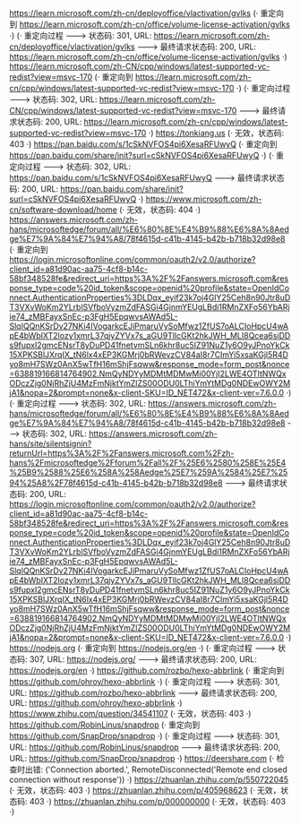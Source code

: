https://learn.microsoft.com/zh-cn/deployoffice/vlactivation/gvlks (· 重定向到 https://learn.microsoft.com/zh-cn/office/volume-license-activation/gvlks ·)
(· 重定向过程 ---> 状态码: 301, URL: https://learn.microsoft.com/zh-cn/deployoffice/vlactivation/gvlks ---> 最终请求状态码: 200, URL: https://learn.microsoft.com/zh-cn/office/volume-license-activation/gvlks ·)
https://learn.microsoft.com/zh-CN/cpp/windows/latest-supported-vc-redist?view=msvc-170 (· 重定向到 https://learn.microsoft.com/zh-cn/cpp/windows/latest-supported-vc-redist?view=msvc-170 ·)
(· 重定向过程 ---> 状态码: 302, URL: https://learn.microsoft.com/zh-CN/cpp/windows/latest-supported-vc-redist?view=msvc-170 ---> 最终请求状态码: 200, URL: https://learn.microsoft.com/zh-cn/cpp/windows/latest-supported-vc-redist?view=msvc-170 ·)
https://tonkiang.us (· 无效，状态码: 403 ·)
https://pan.baidu.com/s/1cSkNVFOS4pi6XesaRFUwyQ (· 重定向到 https://pan.baidu.com/share/init?surl=cSkNVFOS4pi6XesaRFUwyQ ·)
(· 重定向过程 ---> 状态码: 302, URL: https://pan.baidu.com/s/1cSkNVFOS4pi6XesaRFUwyQ ---> 最终请求状态码: 200, URL: https://pan.baidu.com/share/init?surl=cSkNVFOS4pi6XesaRFUwyQ ·)
https://www.microsoft.com/zh-cn/software-download/home (· 无效，状态码: 404 ·)
https://answers.microsoft.com/zh-hans/microsoftedge/forum/all/%E6%80%8E%E4%B9%88%E6%8A%8Aedge%E7%9A%84%E7%94%A8/78f4615d-c41b-4145-b42b-b718b32d98e8 (· 重定向到 https://login.microsoftonline.com/common/oauth2/v2.0/authorize?client_id=a81d90ac-aa75-4cf8-b14c-58bf348528fe&redirect_uri=https%3A%2F%2Fanswers.microsoft.com&response_type=code%20id_token&scope=openid%20profile&state=OpenIdConnect.AuthenticationProperties%3DLDqx_eyif23k7oj4GlY25Ceh8n90Jtr8uDT3VXvWoKm2YLrblSVfboVyzmZdFASGi4GjnmYEUgLBdi1RMnZXFo56YbARjie74_zMBFayxSnEc-p3FgH5EpqwvsAWAd5L-SlqIQQnKSrDv27NKi4IVogarkcEJiPmaruVySoMfwz1ZfUS7oALCIoHpcU4wApE4bWbIXT2lozy1xmrL37qjyZYVx7s_aGU9TllcGKt2hkJWH_MLI8Qcea6siDDs9fupxI2gmcENsrT8yDuPD41fnetvmSLn6khr8uc5IZ91NuZ1y6O9yJPnoYkCk15XPKSBlJXrqIX_tN6lx4xEP3KGMrj0bRWevzCV84aI8r7CImYi5xsaKGjl5R4Dyo8mH7SWz0AnX5wTfH16mShjFsqww&response_mode=form_post&nonce=638819166814764902.NmQyNDYyMDMtMDMwMi00YjI2LWE4OTItNWQxODczZjg0NjRhZjU4MzFmNjktYmZlZS00ODU0LThiYmYtMDg0NDEwOWY2MjA1&nopa=2&prompt=none&x-client-SKU=ID_NET472&x-client-ver=7.6.0.0 ·)
(· 重定向过程 ---> 状态码: 302, URL: https://answers.microsoft.com/zh-hans/microsoftedge/forum/all/%E6%80%8E%E4%B9%88%E6%8A%8Aedge%E7%9A%84%E7%94%A8/78f4615d-c41b-4145-b42b-b718b32d98e8 ---> 状态码: 302, URL: https://answers.microsoft.com/zh-hans/site/silentsignin?returnUrl=https%3A%2F%2Fanswers.microsoft.com%2Fzh-hans%2Fmicrosoftedge%2Fforum%2Fall%2F%25E6%2580%258E%25E4%25B9%2588%25E6%258A%258Aedge%25E7%259A%2584%25E7%2594%25A8%2F78f4615d-c41b-4145-b42b-b718b32d98e8 ---> 最终请求状态码: 200, URL: https://login.microsoftonline.com/common/oauth2/v2.0/authorize?client_id=a81d90ac-aa75-4cf8-b14c-58bf348528fe&redirect_uri=https%3A%2F%2Fanswers.microsoft.com&response_type=code%20id_token&scope=openid%20profile&state=OpenIdConnect.AuthenticationProperties%3DLDqx_eyif23k7oj4GlY25Ceh8n90Jtr8uDT3VXvWoKm2YLrblSVfboVyzmZdFASGi4GjnmYEUgLBdi1RMnZXFo56YbARjie74_zMBFayxSnEc-p3FgH5EpqwvsAWAd5L-SlqIQQnKSrDv27NKi4IVogarkcEJiPmaruVySoMfwz1ZfUS7oALCIoHpcU4wApE4bWbIXT2lozy1xmrL37qjyZYVx7s_aGU9TllcGKt2hkJWH_MLI8Qcea6siDDs9fupxI2gmcENsrT8yDuPD41fnetvmSLn6khr8uc5IZ91NuZ1y6O9yJPnoYkCk15XPKSBlJXrqIX_tN6lx4xEP3KGMrj0bRWevzCV84aI8r7CImYi5xsaKGjl5R4Dyo8mH7SWz0AnX5wTfH16mShjFsqww&response_mode=form_post&nonce=638819166814764902.NmQyNDYyMDMtMDMwMi00YjI2LWE4OTItNWQxODczZjg0NjRhZjU4MzFmNjktYmZlZS00ODU0LThiYmYtMDg0NDEwOWY2MjA1&nopa=2&prompt=none&x-client-SKU=ID_NET472&x-client-ver=7.6.0.0 ·)
https://nodejs.org (· 重定向到 https://nodejs.org/en ·)
(· 重定向过程 ---> 状态码: 307, URL: https://nodejs.org/ ---> 最终请求状态码: 200, URL: https://nodejs.org/en ·)
https://github.com/rozbo/hexo-abbrlink (· 重定向到 https://github.com/ohroy/hexo-abbrlink ·)
(· 重定向过程 ---> 状态码: 301, URL: https://github.com/rozbo/hexo-abbrlink ---> 最终请求状态码: 200, URL: https://github.com/ohroy/hexo-abbrlink ·)
https://www.zhihu.com/question/34541107 (· 无效，状态码: 403 ·)
https://github.com/RobinLinus/snapdrop (· 重定向到 https://github.com/SnapDrop/snapdrop ·)
(· 重定向过程 ---> 状态码: 301, URL: https://github.com/RobinLinus/snapdrop ---> 最终请求状态码: 200, URL: https://github.com/SnapDrop/snapdrop ·)
https://deershare.com (· 检查时出错: ('Connection aborted.', RemoteDisconnected('Remote end closed connection without response')) ·)
https://zhuanlan.zhihu.com/p/550722045 (· 无效，状态码: 403 ·)
https://zhuanlan.zhihu.com/p/405968623 (· 无效，状态码: 403 ·)
https://zhuanlan.zhihu.com/p/000000000 (· 无效，状态码: 403 ·)

